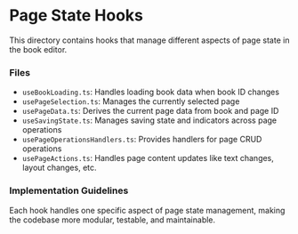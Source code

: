 
# Page State Hooks

This directory contains hooks that manage different aspects of page state in the book editor.

### Files

- `useBookLoading.ts`: Handles loading book data when book ID changes
- `usePageSelection.ts`: Manages the currently selected page
- `usePageData.ts`: Derives the current page data from book and page ID
- `useSavingState.ts`: Manages saving state and indicators across page operations
- `usePageOperationsHandlers.ts`: Provides handlers for page CRUD operations
- `usePageActions.ts`: Handles page content updates like text changes, layout changes, etc.

### Implementation Guidelines

Each hook handles one specific aspect of page state management, making the codebase more modular, testable, and maintainable.

